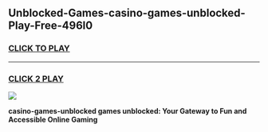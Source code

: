 
## Unblocked-Games-casino-games-unblocked-Play-Free-496l0
<h3>
<a href="https://premium76.site?title=casino-games-unblocked&ref=09A">CLICK TO PLAY</a></h3>
<hr>

<h3>
<a href="https://premium76.site?title=casino-games-unblocked&ref=09A">CLICK 2 PLAY</a>
  
</h3>

<a href="https://premium76.site?title=casino-games-unblocked&ref=09A"><img src="https://clearcache.store/games.png"></a>


**casino-games-unblocked games unblocked: Your Gateway to Fun and Accessible Online Gaming**
